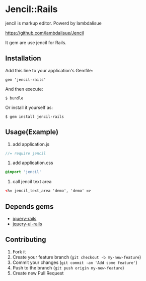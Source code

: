# Jencil::Rails

jencil is markup editor. Powerd by lambdalisue

https://github.com/lambdalisue/Jencil

It gem are use jencil for Rails.

## Installation

Add this line to your application's Gemfile:

    gem 'jencil-rails'

And then execute:

    $ bundle

Or install it yourself as:

    $ gem install jencil-rails

## Usage(Example)

1.  add application.js

```js
//= require jencil
```

1.  add application.css

```css
@import 'jencil'
```

1.  call jencil text area

```html
<%= jencil_text_area 'demo', 'demo' =>
```

## Depends gems

* [jquery-rails](https://github.com/indirect/jquery-rails)
* [jquery-ui-rails](https://github.com/joliss/jquery-ui-rails)

## Contributing

1. Fork it
2. Create your feature branch (`git checkout -b my-new-feature`)
3. Commit your changes (`git commit -am 'Add some feature'`)
4. Push to the branch (`git push origin my-new-feature`)
5. Create new Pull Request
